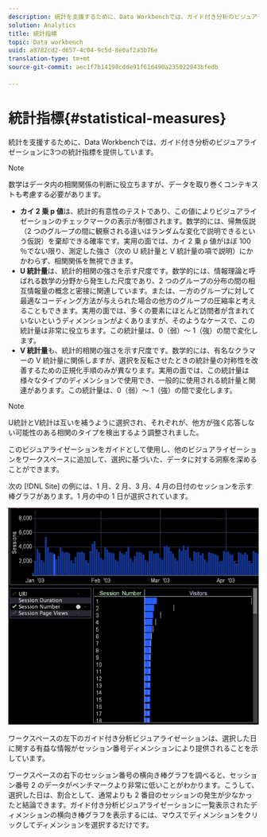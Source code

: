 ```yaml
---
description: 統計を支援するために、Data Workbenchでは、ガイド付き分析のビジュアライゼーションに3つの統計指標を提供しています。
solution: Analytics
title: 統計指標
topic: Data workbench
uuid: a8782cd2-d657-4c04-9c5d-8e0af2a3b76e
translation-type: tm+mt
source-git-commit: aec1f7b14198cdde91f61d490a235022943bfedb

---
```



# 統計指標{#statistical-measures}

統計を支援するために、Data Workbenchでは、ガイド付き分析のビジュアライゼーションに3つの統計指標を提供しています。

>[!NOTE]
>
>数学はデータ内の相関関係の判断に役立ちますが、データを取り巻くコンテキストも考慮する必要があります。

* **カイ 2 乗 p 値**&#x200B;は、統計的有意性のテストであり、この値によりビジュアライゼーションのチェックマークの表示が制御されます。数学的には、帰無仮説（2 つのグループの間に観察される違いはランダムな変化で説明できるという仮説）を棄却できる確率です。実用の面では、カイ 2 乗 p 値がほぼ 100 ％でない限り、測定した強さ（次の U 統計量と V 統計量の項で説明）にかかわらず、相関関係を無視できます。
* **U 統計量**&#x200B;は、統計的相関の強さを示す尺度です。数学的には、情報理論と呼ばれる数学の分野から発生した尺度であり、2 つのグループの分布の間の相互情報量の概念と密接に関連しています。または、一方のグループに対して最適なコーディング方法が与えられた場合の他方のグループの圧縮率と考えることもできます。実用の面では、多くの要素にほとんど訪問者が含まれていないというディメンションがよくありますが、そのようなケースで、この統計量は非常に役立ちます。この統計量は、0（弱）～ 1（強）の間で変化します。
* **V 統計量**&#x200B;も、統計的相関の強さを示す尺度です。数学的には、有名なクラマーの V 統計量に関係しますが、選択を反転させたときの統計量の対称性を改善するための正規化手順のみが異なります。実用の面では、この統計量は様々なタイプのディメンションで使用でき、一般的に使用される統計量と関連があります。この統計量は、0（弱）～ 1（強）の間で変化します。

>[!NOTE]
>
>U統計とV統計は互いを補うように選択され、それぞれが、他方が強く応答しない可能性のある相関のタイプを検出するよう調整されました。

このビジュアライゼーションをガイドとして使用し、他のビジュアライゼーションをワークスペースに追加して、選択に基づいた、データに対する洞察を深めることができます。

次の [!DNL Site] の例には、1 月、2 月、3 月、4 月の日付のセッションを示す棒グラフがあります。1 月の中の 1 日が選択されています。

![](assets/vis_GuidedAnalysis_withVis.png)

ワークスペースの左下のガイド付き分析ビジュアライゼーションは、選択した日に関する有益な情報がセッション番号ディメンションにより提供されることを示しています。

ワークスペースの右下のセッション番号の横向き棒グラフを調べると、セッション番号 2 のデータがベンチマークより非常に低いことがわかります。こうして、選択した日は、割合として、通常よりも 2 番目のセッションの発生が少なかったと結論できます。ガイド付き分析ビジュアライゼーションに一覧表示されたディメンションの横向き棒グラフを表示するには、マウスでディメンションをクリックしてディメンションを選択するだけです。
